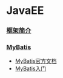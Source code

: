 # JavaEE

### [框架简介](./框架简介.md)

### [MyBatis](./MyBatis)
* [MyBatis官方文档](http://www.mybatis.org/mybatis-3/zh/index.html)
* [MyBatis入门](./MyBatis/MyBatis入门.md)
